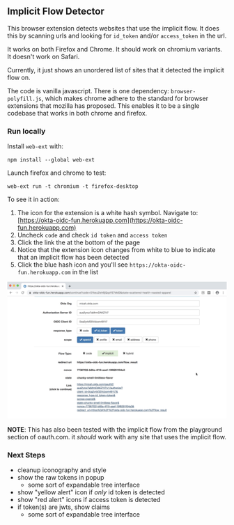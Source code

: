 ## Implicit Flow Detector

This browser extension detects websites that use the implicit flow. It does this by scanning urls and looking for `id_token` and/or `access_token` in the url.

It works on both Firefox and Chrome. It should work on chromium variants. It doesn't work on Safari.

Currently, it just shows an unordered list of sites that it detected the implicit flow on.

The code is vanilla javascript. There is one dependency: `browser-polyfill.js`, which makes chrome adhere to the standard for browser extensions that mozilla has proposed. This enables it to be a single codebase that works in both chrome and firefox.

### Run locally

Install `web-ext` with:

```
npm install --global web-ext
```

Launch firefox and chrome to test:

```
web-ext run -t chromium -t firefox-desktop
```

To see it in action:

1. The icon for the extension is a white hash symbol. Navigate to: [https://okta-oidc-fun.herokuapp.com](https://okta-oidc-fun.herokuapp.com)
2. Uncheck `code` and check `id token` and `access token`
3. Click the link the at the bottom of the page
4. Notice that the extension icon changes from white to blue to indicate that an implicit flow has been detected
5. Click the blue hash icon and you'll see `https://okta-oidc-fun.herokuapp.com` in the list

![implicit detector](implicit-detector.gif)

**NOTE**: This has also been tested with the implicit flow from the playground section of oauth.com. it *should* work with any site that uses the implicit flow.

### Next Steps

* cleanup iconography and style
* show the raw tokens in popup
    * some sort of expandable tree interface
* show "yellow alert" icon if *only* id token is detected
* show "red alert" icons if access token is detected
* if token(s) are jwts, show claims
    * some sort of expandable tree interface